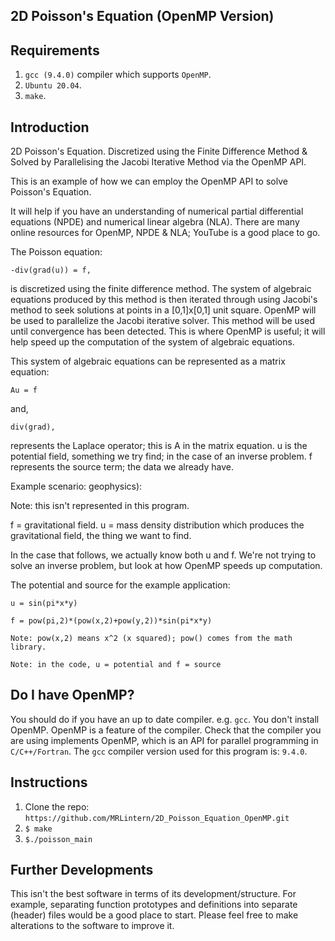 ## 2D Poisson's Equation (OpenMP Version)

## Requirements
1. `gcc (9.4.0)` compiler which supports `OpenMP`.
2. `Ubuntu 20.04`.
3. `make`.

## Introduction
2D Poisson's Equation. Discretized using the Finite Difference Method &amp; Solved by Parallelising the Jacobi Iterative Method via the OpenMP API.

This is an example of how we can employ the OpenMP API to solve Poisson's Equation.

It will help if you have an understanding of numerical partial differential equations (NPDE)
and numerical linear algebra (NLA).
There are many online resources for OpenMP, NPDE & NLA; YouTube is a good place to go.

The Poisson equation: 

	-div(grad(u)) = f, 

is discretized using the finite difference method.
The system of algebraic equations produced by this method is then iterated through 
using Jacobi's method to seek solutions at points in a [0,1]x[0,1] unit square.
OpenMP will be used to parallelize the Jacobi iterative solver.
This method will be used until convergence has been detected.
This is where OpenMP is useful; it will help speed up the computation of the 
system of algebraic equations.

This system of algebraic equations can be represented as a matrix equation:

	Au = f

and,

	div(grad),
	
represents the Laplace operator; this is A in the matrix equation.
u is the potential field, something we try find; in the case of an inverse problem.
f represents the source term; the data we already have.

Example scenario: geophysics):

Note: this isn't represented in this program.

f = gravitational field. 
u = mass density distribution which produces the gravitational field, the thing we want to find.

In the case that follows, we actually know both u and f.
We're not trying to solve an inverse problem, but look at how OpenMP speeds up computation.

The potential and source for the example application:

	u = sin(pi*x*y)
	
	f = pow(pi,2)*(pow(x,2)+pow(y,2))*sin(pi*x*y)
	
	Note: pow(x,2) means x^2 (x squared); pow() comes from the math library.

    Note: in the code, u = potential and f = source 
    

## Do I have OpenMP?
You should do if you have an up to date compiler. e.g. `gcc`.
You don't install OpenMP. OpenMP is a feature of the compiler. Check that the compiler you are using implements OpenMP, which is an API for parallel programming in `C/C++/Fortran`. 
The `gcc` compiler version used for this program is: `9.4.0`.

## Instructions
1. Clone the repo: `https://github.com/MRLintern/2D_Poisson_Equation_OpenMP.git`
2. `$ make`
3. `$./poisson_main`

## Further Developments
This isn't the best software in terms of its development/structure. For example, separating function prototypes and definitions into separate (header) files would be a good place to start. Please feel free to make alterations to the software to improve it.
